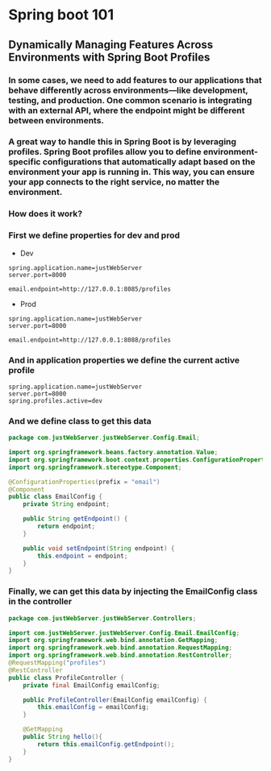 # Spring boot 101 
## Dynamically Managing Features Across Environments with Spring Boot Profiles 
### In some cases, we need to add features to our applications that behave differently across environments—like development, testing, and production. One common scenario is integrating with an external API, where the endpoint might be different between environments. 
### A great way to handle this in Spring Boot is by leveraging profiles. Spring Boot profiles allow you to define environment-specific configurations that automatically adapt based on the environment your app is running in. This way, you can ensure your app connects to the right service, no matter the environment.
###  How does it work?
### First we define properties for dev and prod
- Dev
```properties
spring.application.name=justWebServer
server.port=8000

email.endpoint=http://127.0.0.1:8085/profiles
```
- Prod 
```properties
spring.application.name=justWebServer
server.port=8000

email.endpoint=http://127.0.0.1:8088/profiles
```
### And in application properties we define the current active profile 
```properties
spring.application.name=justWebServer
server.port=8000
spring.profiles.active=dev
```
### And we define class to get this data 
```java
package com.justWebServer.justWebServer.Config.Email;

import org.springframework.beans.factory.annotation.Value;
import org.springframework.boot.context.properties.ConfigurationProperties;
import org.springframework.stereotype.Component;

@ConfigurationProperties(prefix = "email")
@Component
public class EmailConfig {
    private String endpoint;

    public String getEndpoint() {
        return endpoint;
    }

    public void setEndpoint(String endpoint) {
        this.endpoint = endpoint;
    }
}

```
### Finally, we can get this data by injecting the EmailConfig class in the controller 
```java
package com.justWebServer.justWebServer.Controllers;

import com.justWebServer.justWebServer.Config.Email.EmailConfig;
import org.springframework.web.bind.annotation.GetMapping;
import org.springframework.web.bind.annotation.RequestMapping;
import org.springframework.web.bind.annotation.RestController;
@RequestMapping("profiles")
@RestController
public class ProfileController {
    private final EmailConfig emailConfig;

    public ProfileController(EmailConfig emailConfig) {
        this.emailConfig = emailConfig;
    }

    @GetMapping
    public String hello(){
        return this.emailConfig.getEndpoint();
    }
}

```